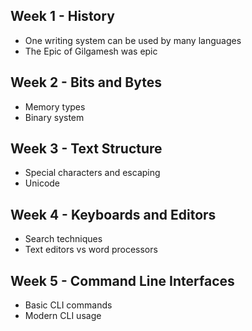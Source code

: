 ## Week 1 - History
- One writing system can be used by many languages
- The Epic of Gilgamesh was epic
## Week 2 - Bits and Bytes
- Memory types
- Binary system
## Week 3 - Text Structure
- Special characters and escaping
- Unicode
## Week 4 - Keyboards and Editors
- Search techniques
- Text editors vs word processors
## Week 5 - Command Line Interfaces
- Basic CLI commands
- Modern CLI usage
